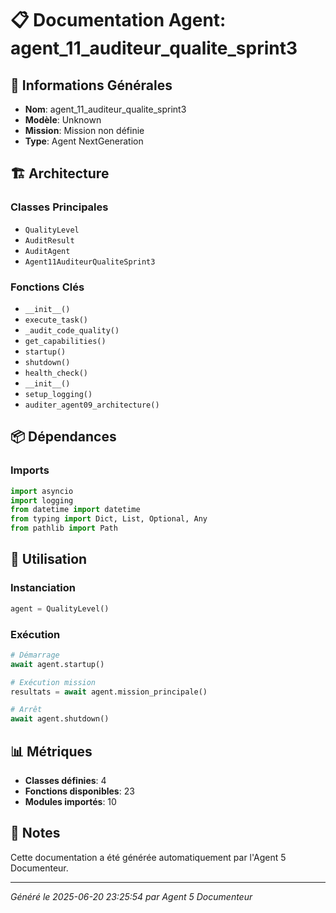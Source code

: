 # 📋 Documentation Agent: agent_11_auditeur_qualite_sprint3

## 🎯 Informations Générales

- **Nom**: agent_11_auditeur_qualite_sprint3
- **Modèle**: Unknown
- **Mission**: Mission non définie
- **Type**: Agent NextGeneration

## 🏗️ Architecture

### Classes Principales
- `QualityLevel`
- `AuditResult`
- `AuditAgent`
- `Agent11AuditeurQualiteSprint3`

### Fonctions Clés
- `__init__()`
- `execute_task()`
- `_audit_code_quality()`
- `get_capabilities()`
- `startup()`
- `shutdown()`
- `health_check()`
- `__init__()`
- `setup_logging()`
- `auditer_agent09_architecture()`

## 📦 Dépendances

### Imports
```python
import asyncio
import logging
from datetime import datetime
from typing import Dict, List, Optional, Any
from pathlib import Path
```

## 🚀 Utilisation

### Instanciation
```python
agent = QualityLevel()
```

### Exécution
```python
# Démarrage
await agent.startup()

# Exécution mission
resultats = await agent.mission_principale()

# Arrêt
await agent.shutdown()
```

## 📊 Métriques

- **Classes définies**: 4
- **Fonctions disponibles**: 23
- **Modules importés**: 10

## 📝 Notes

Cette documentation a été générée automatiquement par l'Agent 5 Documenteur.

---
*Généré le 2025-06-20 23:25:54 par Agent 5 Documenteur*
